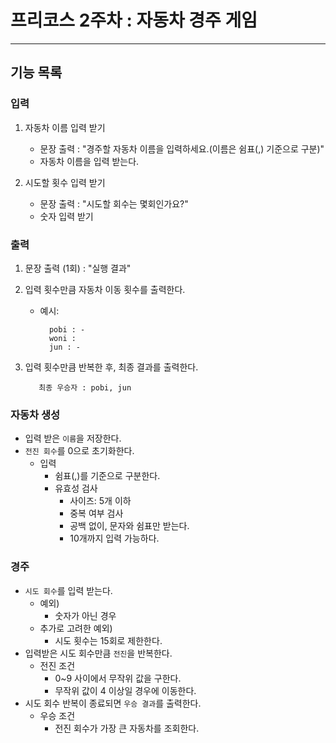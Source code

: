 # 프리코스 2주차 : 자동차 경주 게임

---

## 기능 목록

### 입력

1. 자동차 이름 입력 받기
   - 문장 출력 : "경주할 자동차 이름을 입력하세요.(이름은 쉼표(,) 기준으로 구분)"
   - 자동차 이름을 입력 받는다.

2. 시도할 횟수 입력 받기
   - 문장 출력 : "시도할 회수는 몇회인가요?"
   - 숫자 입력 받기

### 출력
1. 문장 출력 (1회) : "실행 결과"

2. 입력 횟수만큼 자동차 이동 횟수를 출력한다.
    - 예시: 
      ```shell
        pobi : -
        woni :
        jun : -
      ```
      
3. 입력 횟수만큼 반복한 후, 최종 결과를 출력한다.
   ```shell
      최종 우승자 : pobi, jun 
   ```
   

### 자동차 생성
- 입력 받은 `이름`을 저장한다.
- `전진 회수`를 0으로 초기화한다.
  - 입력
    - 쉼표(,)를 기준으로 구분한다.
    - 유효성 검사
      - 사이즈: 5개 이하
      - 중복 여부 검사
      - 공백 없이, 문자와 쉼표만 받는다.
      - 10개까지 입력 가능하다.

### 경주
- `시도 회수`를 입력 받는다.
    - 예외)
        - 숫자가 아닌 경우
    - 추가로 고려한 예외)
        - 시도 횟수는 15회로 제한한다.
- 입력받은 시도 회수만큼 `전진`을 반복한다.
  - 전진 조건
    - 0~9 사이에서 무작위 값을 구한다.
    - 무작위 값이 4 이상일 경우에 이동한다.
- 시도 회수 반복이 종료되면 `우승 결과`를 출력한다. 
  - 우승 조건
    - 전진 회수가 가장 큰 자동차를 조회한다.
  
